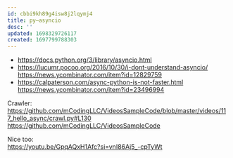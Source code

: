 ```yaml
---
id: cbbi9kh89g4isw8j2lqymj4
title: py—asyncio
desc: ''
updated: 1698329726117
created: 1697799788303
---
```


- https://docs.python.org/3/library/asyncio.html
- https://lucumr.pocoo.org/2016/10/30/i-dont-understand-asyncio/ https://news.ycombinator.com/item?id=12829759
- https://calpaterson.com/async-python-is-not-faster.html https://news.ycombinator.com/item?id=23496994

Crawler: https://github.com/mCodingLLC/VideosSampleCode/blob/master/videos/117_hello_async/crawl.py#L130  
https://github.com/mCodingLLC/VideosSampleCode  

Nice too:  
https://youtu.be/GpqAQxH1Afc?si=vnI86Aj5_-cpTyWt
